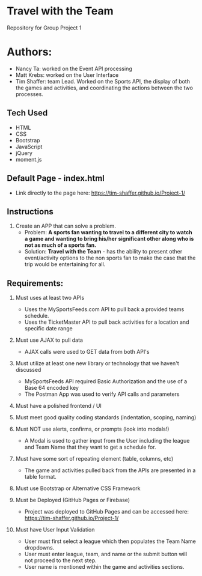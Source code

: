 # Travel with the Team
Repository for Group Project 1

# Authors:
*   Nancy Ta: worked on the Event API processing
*   Matt Krebs: worked on the User Interface
*   Tim Shaffer: team Lead.  Worked on the Sports API, the display of both the games and activities, and coordinating the actions between the two processes.  

## Tech Used
* HTML 
* CSS
* Bootstrap
* JavaScript
* jQuery
* moment.js

## Default Page - index.html
* Link directly to the page here:  https://tim-shaffer.github.io/Project-1/

## Instructions
1. Create an APP that can solve a problem.
    * Problem:  **A sports fan wanting to travel to a different city to watch a game and wanting to bring his/her significant other along who is not as much of a sports fan.**
    * Solution: **Travel with the Team** - has the ability to present other event/activity options to the non sports fan to make the case that the trip would be entertaining for all.
    

## Requirements:
1. Must uses at least two APIs
    * Uses the MySportsFeeds.com API to pull back a provided teams schedule.
    * Uses the TicketMaster API to pull back activities for a location and specific date range

1. Must use AJAX to pull data
    * AJAX calls were used to GET data from both API's

1. Must utilize at least one new library or technology that we haven't discussed 
    * MySportsFeeds API required Basic Authorization and the use of a Base 64 encoded key
    * The Postman App was used to verify API calls and parameters

1. Must have a polished frontend / UI

1. Must meet good quality coding standards (indentation, scoping, naming)

1. Must NOT use alerts, confirms, or prompts (look into modals!)
    * A Modal is used to gather input from the User including the league and Team Name that they want to get a schedule for.

1. Must have some sort of repeating element (table, columns, etc)
    * The game and activities pulled back from the APIs are presented in a table format.

1. Must use Bootstrap or Alternative CSS Framework

1. Must be Deployed (GitHub Pages or Firebase)
    * Project was deployed to GitHub Pages and can be accessed here: https://tim-shaffer.github.io/Project-1/

1. Must have User Input Validation   
    * User must first select a league which then populates the Team Name dropdowns.
    * User must enter league, team, and name or the submit button will not proceed to the next step.
    * User name is mentioned within the game and activities sections.


    

